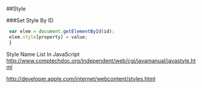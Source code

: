 
##Style

###Set Style By ID
```javascript
 var elem = document.getElementById(id);
 elem.style[property] = value;
 }
 ```
Style Name List In JavaScript
http://www.comptechdoc.org/independent/web/cgi/javamanual/javastyle.html

http://developer.apple.com/internet/webcontent/styles.html




